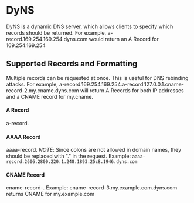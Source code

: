 # DyNS

DyNS is a dynamic DNS server, which allows clients to specify which records should be returned. For example, 
a-record.169.254.169.254.dyns.com would return an A Record for 169.254.169.254

## Supported Records and Formatting
Multiple records can be requested at once. This is useful for DNS rebinding attacks.
For example, a-record.169.254.169.254.a-record.127.0.0.1.cname-record-2.my.cname.dyns.com will return A Records for both IP addresses and a CNAME record for my.cname.

#### A Record
a-record.<ipv4 address> 
  
#### AAAA Record
aaaa-record.<ipv6 address>
*NOTE*: Since colons are not allowed in domain names, they should be replaced with "." in the 
  request. 
  Example: `aaaa-record.2606.2800.220.1.248.1893.25c8.1946.dyns.com`
  
#### CNAME Record
cname-record-<amount of subdomains in cname>.<cname>
Example: cname-record-3.my.example.com.dyns.com returns CNAME for my.example.com
  
  
